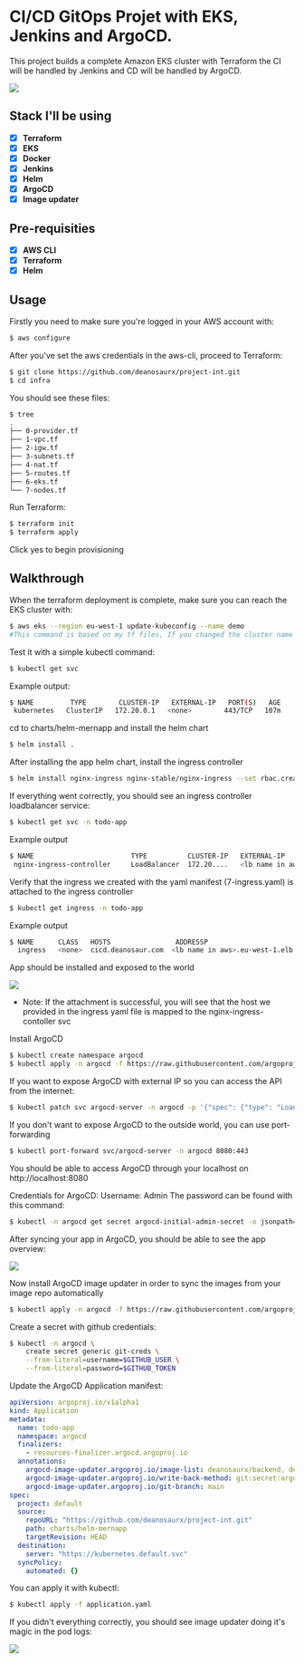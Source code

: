 # CI/CD GitOps Projet with EKS, Jenkins and ArgoCD.

This project builds a complete Amazon EKS cluster with Terraform the CI will be handled by Jenkins and CD will be handled by ArgoCD.

![](app/images/CICD-pipeline.png)

## Stack I'll be using

- [x] **Terraform**
- [x] **EKS**
- [x] **Docker**
- [x] **Jenkins**
- [x] **Helm**
- [x] **ArgoCD**
- [x] **Image updater**

## Pre-requisities

- [x] **AWS CLI**
- [x] **Terraform**
- [x] **Helm**

## Usage

Firstly you need to make sure you're logged in your AWS account with:

```bash
$ aws configure
```

After you've set the aws credentials in the aws-cli, proceed to Terraform:

```bash
$ git clone https://github.com/deanosaurx/project-int.git
$ cd infra
```

You should see these files:

```bash
$ tree
.
├── 0-provider.tf
├── 1-vpc.tf
├── 2-igw.tf
├── 3-subnets.tf
├── 4-nat.tf
├── 5-routes.tf
├── 6-eks.tf
└── 7-nodes.tf
```

Run Terraform:

```bash
$ terraform init
$ terraform apply
```

Click yes to begin provisioning

## Walkthrough

When the terraform deployment is complete, make sure you can reach the EKS cluster with:

```bash
$ aws eks --region eu-west-1 update-kubeconfig --name demo
#This command is based on my tf files, If you changed the cluster name and region in the tf files, make sure to update this command
```

Test it with a simple kubectl command:

```bash
$ kubectl get svc
```

Example output:

```bash
$ NAME         TYPE        CLUSTER-IP   EXTERNAL-IP   PORT(S)   AGE
 kubernetes   ClusterIP   172.20.0.1   <none>        443/TCP   107m
```

cd to charts/helm-mernapp and install the helm chart

```bash
$ helm install .
```

After installing the app helm chart, install the ingress controller

```bash
$ helm install nginx-ingress nginx-stable/nginx-ingress --set rbac.create=true --namespace todo-app
```

If everything went correctly, you should see an ingress controller loadbalancer service:

```bash
$ kubectl get svc -n todo-app
```

Example output

```bash
$ NAME                        TYPE          CLUSTER-IP   EXTERNAL-IP                                      PORT(S)
 nginx-ingress-controller     LoadBalancer  172.20....   <lb name in aws>.eu-west-1.elb.amazonaws.com      80, 443
```

Verify that the ingress we created with the yaml manifest (7-ingress.yaml) is attached to the ingress controller

```bash
$ kubectl get ingress -n todo-app
```

Example output

```bash
$ NAME      CLASS   HOSTS                ADDRESSP                                      PORT(S)
  ingress   <none>  cicd.deanosaur.com  <lb name in aws>.eu-west-1.elb.amazonaws.com    80
```

App should be installed and exposed to the world

![](app/images/todo-app.png)

- Note: If the attachment is successful, you will see that the host we provided in the ingress yaml file is mapped to the nginx-ingress-contoller svc

Install ArgoCD

```bash
$ kubectl create namespace argocd
$ kubectl apply -n argocd -f https://raw.githubusercontent.com/argoproj/argo-cd/stable/manifests/install.yaml
```

If you want to expose ArgoCD with external IP so you can access the API from the internet:

```bash
$ kubectl patch svc argocd-server -n argocd -p '{"spec": {"type": "LoadBalancer"}}'
```

If you don't want to expose ArgoCD to the outside world, you can use port-forwarding

```bash
$ kubectl port-forward svc/argocd-server -n argocd 8080:443
```

You should be able to access ArgoCD through your localhost on http://localhost:8080

Credentials for ArgoCD:
Username: Admin
The password can be found with this command:

```bash
$ kubectl -n argocd get secret argocd-initial-admin-secret -o jsonpath="{.data.password}" | base64 -d
```

After syncing your app in ArgoCD, you should be able to see the app overview:

![](app/images/app-details.png)

Now install ArgoCD image updater in order to sync the images from your image repo automatically

```bash
$ kubectl apply -n argocd -f https://raw.githubusercontent.com/argoproj-labs/argocd-image-updater/stable/manifests/install.yaml
```

Create a secret with github credentials:

```bash
$ kubectl -n argocd \
    create secret generic git-creds \
    --from-literal=username=$GITHUB_USER \
    --from-literal=password=$GITHUB_TOKEN
```

Update the ArgoCD Application manifest:

```yaml
apiVersion: argoproj.io/v1alpha1
kind: Application
metadata:
  name: todo-app
  namespace: argocd
  finalizers:
    - resources-finalizer.argocd.argoproj.io
  annotations:
    argocd-image-updater.argoproj.io/image-list: deanosaurx/backend, deanosaurx/frontend
    argocd-image-updater.argoproj.io/write-back-method: git:secret:argocd/git-creds
    argocd-image-updater.argoproj.io/git-branch: main
spec:
  project: default
  source:
    repoURL: "https://github.com/deanosaurx/project-int.git"
    path: charts/helm-mernapp
    targetRevision: HEAD
  destination:
    server: "https://kubernetes.default.svc"
  syncPolicy:
    automated: {}
```

You can apply it with kubectl:

```bash
$ kubectl apply -f application.yaml
```

If you didn't everything correctly, you should see image updater doing it's magic in the pod logs:

![](app/images/argocd_image_updater.png)
